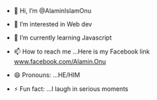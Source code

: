 - 👋 Hi, I’m @AlaminIslamOnu
- 👀 I’m interested in Web dev 
- 🌱 I’m currently learning Javascript

- 📫 How to reach me ...Here is my Facebook link www.facebook.com/Alamin.Onu
- 😄 Pronouns: ...HE/HIM
- ⚡ Fun fact: ...I laugh in serious moments

<!---
AlaminIslamOnu/AlaminIslamOnu is a ✨ special ✨ repository because its `README.md` (this file) appears on your GitHub profile.
You can click the Preview link to take a look at your changes.
--->
